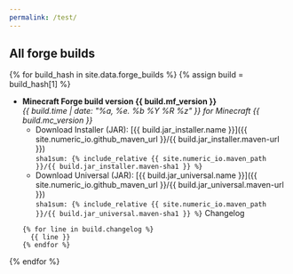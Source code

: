 ```yaml
---
permalink: /test/
---
```


## All forge builds

{% for build_hash in site.data.forge_builds %}
{% assign build = build_hash[1] %}

* **Minecraft Forge build version {{ build.mf_version }}**  
  *{{ build.time | date: "%a, %e. %b %Y %R %z" }} for Minecraft {{
    build.mc_version
  }}*
  - Download Installer (JAR): [{{ build.jar_installer.name }}]({{
    site.numeric_io.github_maven_url }}/{{ build.jar_installer.maven-url
    }})  
    `sha1sum: {% include_relative {{ site.numeric_io.maven_path }}/{{ build.jar_installer.maven-sha1 }} %}`
  - Download Universal (JAR): [{{ build.jar_universal.name }}]({{
    site.numeric_io.github_maven_url }}/{{ build.jar_universal.maven-url
    }})  
    `sha1sum: {% include_relative {{ site.numeric_io.maven_path }}/{{ build.jar_universal.maven-sha1 }} %}`
  Changelog
  ```
  {% for line in build.changelog %}
    {{ line }}
  {% endfor %}
  ```
{% endfor %}
